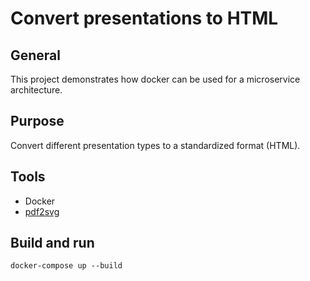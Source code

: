 # Convert presentations to HTML

## General
This project demonstrates how docker can be used for a microservice architecture.

## Purpose
Convert different presentation types to a standardized format (HTML).

## Tools
- Docker
- [pdf2svg](http://www.cityinthesky.co.uk/opensource/pdf2svg/)

## Build and run
`docker-compose up --build`